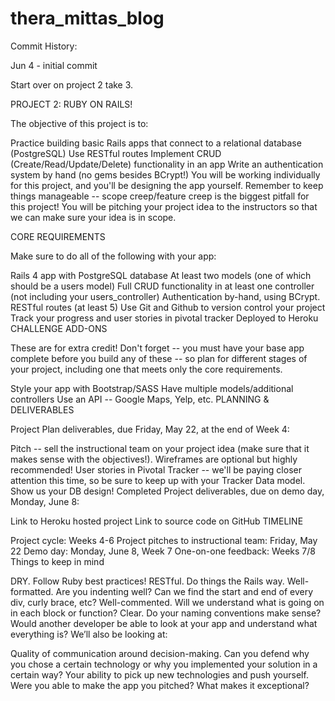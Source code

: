 # thera_mittas_blog

Commit History:

Jun 4 - initial commit

Start over on project 2 take 3.


PROJECT 2: RUBY ON RAILS!

The objective of this project is to:

Practice building basic Rails apps that connect to a relational database (PostgreSQL)
Use RESTful routes
Implement CRUD (Create/Read/Update/Delete) functionality in an app
Write an authentication system by hand (no gems besides BCrypt!)
You will be working individually for this project, and you'll be designing the app yourself. Remember to keep things manageable -- scope creep/feature creep is the biggest pitfall for this project! You will be pitching your project idea to the instructors so that we can make sure your idea is in scope.

CORE REQUIREMENTS

Make sure to do all of the following with your app:

Rails 4 app with PostgreSQL database
At least two models (one of which should be a users model)
Full CRUD functionality in at least one controller (not including your users_controller)
Authentication by-hand, using BCrypt.
RESTful routes (at least 5)
Use Git and Github to version control your project
Track your progress and user stories in pivotal tracker
Deployed to Heroku
CHALLENGE ADD-ONS

These are for extra credit! Don't forget -- you must have your base app complete before you build any of these -- so plan for different stages of your project, including one that meets only the core requirements.

Style your app with Bootstrap/SASS
Have multiple models/additional controllers
Use an API -- Google Maps, Yelp, etc.
PLANNING & DELIVERABLES

Project Plan deliverables, due Friday, May 22, at the end of Week 4:

Pitch -- sell the instructional team on your project idea (make sure that it makes sense with the objectives!). Wireframes are optional but highly recommended!
User stories in Pivotal Tracker -- we'll be paying closer attention this time, so be sure to keep up with your Tracker
Data model. Show us your DB design!
Completed Project deliverables, due on demo day, Monday, June 8:

Link to Heroku hosted project
Link to source code on GitHub
TIMELINE

Project cycle: Weeks 4-6
Project pitches to instructional team: Friday, May 22
Demo day: Monday, June 8, Week 7
One-on-one feedback: Weeks 7/8
Things to keep in mind

DRY. Follow Ruby best practices!
RESTful. Do things the Rails way.
Well-formatted. Are you indenting well? Can we find the start and end of every div, curly brace, etc?
Well-commented. Will we understand what is going on in each block or function?
Clear. Do your naming conventions make sense? Would another developer be able to look at your app and understand what everything is?
We’ll also be looking at:

Quality of communication around decision-making. Can you defend why you chose a certain technology or why you implemented your solution in a certain way?
Your ability to pick up new technologies and push yourself. Were you able to make the app you pitched? What makes it exceptional?
